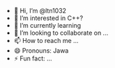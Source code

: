 - 👋 Hi, I’m @ltn1032
- 👀 I’m interested in C++? 
- 🌱 I’m currently learning 
- 💞️ I’m looking to collaborate on ...
- 📫 How to reach me ...
- 😄 Pronouns: Jawa
- ⚡ Fun fact: ...

<!---
ltn1032/ltn1032 is a ✨ special ✨ repository because its `README.md` (this file) appears on your GitHub profile.
You can click the Preview link to take a look at your changes.
--->

